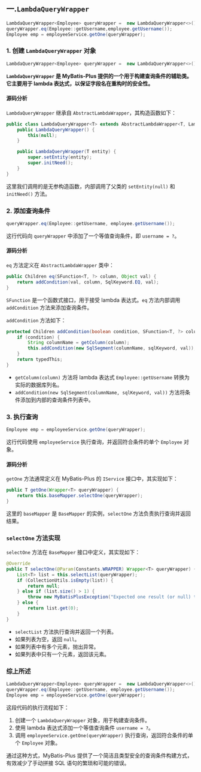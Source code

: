 ## 一.`LambdaQueryWrapper` 

```java
LambdaQueryWrapper<Employee> queryWrapper =  new LambdaQueryWrapper<>();
queryWrapper.eq(Employee::getUsername,employee.getUsername());
Employee emp = employeeService.getOne(queryWrapper);
```

### 1. 创建 `LambdaQueryWrapper` 对象

```java
LambdaQueryWrapper<Employee> queryWrapper =  new LambdaQueryWrapper<>();
```

**`LambdaQueryWrapper` 是 MyBatis-Plus 提供的一个用于构建查询条件的辅助类。它主要用于 lambda 表达式，以保证字段名在重构时的安全性。**

#### 源码分析

`LambdaQueryWrapper` 继承自 `AbstractLambdaWrapper`，其构造函数如下：

```java
public class LambdaQueryWrapper<T> extends AbstractLambdaWrapper<T, LambdaQueryWrapper<T>> {
    public LambdaQueryWrapper() {
        this(null);
    }

    public LambdaQueryWrapper(T entity) {
        super.setEntity(entity);
        super.initNeed();
    }
}
```

这里我们调用的是无参构造函数，内部调用了父类的 `setEntity(null)` 和 `initNeed()` 方法。

### 2. 添加查询条件

```java
queryWrapper.eq(Employee::getUsername, employee.getUsername());
```

这行代码向 `queryWrapper` 中添加了一个等值查询条件，即 `username = ?`。

#### 源码分析

`eq` 方法定义在 `AbstractLambdaWrapper` 类中：

```java
public Children eq(SFunction<T, ?> column, Object val) {
    return addCondition(val, column, SqlKeyword.EQ, val);
}
```

`SFunction` 是一个函数式接口，用于接受 lambda 表达式。`eq` 方法内部调用 `addCondition` 方法来添加查询条件。

`addCondition` 方法如下：

```java
protected Children addCondition(boolean condition, SFunction<T, ?> column, SqlKeyword sqlKeyword, Object val) {
    if (condition) {
        String columnName = getColumn(column);
        this.addCondition(new SqlSegment(columnName, sqlKeyword, val));
    }
    return typedThis;
}
```

- `getColumn(column)` 方法将 lambda 表达式 `Employee::getUsername` 转换为实际的数据库列名。
- `addCondition(new SqlSegment(columnName, sqlKeyword, val))` 方法将条件添加到内部的查询条件列表中。

### 3. 执行查询

```java
Employee emp = employeeService.getOne(queryWrapper);
```

这行代码使用 `employeeService` 执行查询，并返回符合条件的单个 `Employee` 对象。

#### 源码分析

`getOne` 方法通常定义在 MyBatis-Plus 的 `IService` 接口中，其实现如下：

```java
public T getOne(Wrapper<T> queryWrapper) {
    return this.baseMapper.selectOne(queryWrapper);
}
```

这里的 `baseMapper` 是 `BaseMapper` 的实例，`selectOne` 方法负责执行查询并返回结果。

### `selectOne` 方法实现

`selectOne` 方法在 `BaseMapper` 接口中定义，其实现如下：

```java
@Override
public T selectOne(@Param(Constants.WRAPPER) Wrapper<T> queryWrapper) {
    List<T> list = this.selectList(queryWrapper);
    if (CollectionUtils.isEmpty(list)) {
        return null;
    } else if (list.size() > 1) {
        throw new MyBatisPlusException("Expected one result (or null) to be returned by selectOne(), but found: " + list.size());
    } else {
        return list.get(0);
    }
}
```

- `selectList` 方法执行查询并返回一个列表。
- 如果列表为空，返回 `null`。
- 如果列表中有多个元素，抛出异常。
- 如果列表中只有一个元素，返回该元素。

### 综上所述

```java
LambdaQueryWrapper<Employee> queryWrapper =  new LambdaQueryWrapper<>();
queryWrapper.eq(Employee::getUsername, employee.getUsername());
Employee emp = employeeService.getOne(queryWrapper);
```

这段代码的执行流程如下：

1. 创建一个 `LambdaQueryWrapper` 对象，用于构建查询条件。
2. 使用 lambda 表达式添加一个等值查询条件 `username = ?`。
3. 调用 `employeeService.getOne(queryWrapper)` 执行查询，返回符合条件的单个 `Employee` 对象。

通过这种方式，MyBatis-Plus 提供了一个简洁且类型安全的查询条件构建方式，有效减少了手动拼接 SQL 语句的繁琐和可能的错误。